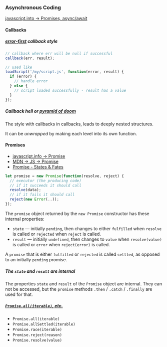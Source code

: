 ### Asynchronous Coding

[javascript.into -> Promises, async/await](https://javascript.info/async)

#### Callbacks

##### [*error-first*](https://javascript.info/callbacks#handling-errors) callback style

```javascript
// callback where err will be null if successful
callback(err, result);

// used like
loadScript('/my/script.js', function(error, result) {
  if (error) {
    // handle error
  } else {
    // script loaded successfully - result has a value
  }
});
```

##### *Callback hell* or [*pyramid of doom*](https://javascript.info/callbacks#pyramid-of-doom)

The style with callbacks in callbacks, leads to deeply nested structures.

It can be *unwrapped* by making each level into its own function.

#### Promises

* [javascript.info -> Promise](https://javascript.info/promise-basics)
* [MDN -> JS -> Promise](https://developer.mozilla.org/en-US/docs/Web/JavaScript/Reference/Global_Objects/Promise)
* [Promise - States & Fates](https://github.com/domenic/promises-unwrapping/blob/master/docs/states-and-fates.md)

```javascript
let promise = new Promise(function(resolve, reject) {
  // executor (the producing code)
  // if it succeeds it should call
  resolve(data);
  // if it fails it should call
  reject(new Error(..));
});
```

The `promise` object returned by the `new Promise` constructor has these internal properties:

* `state` — initially `pending`, then changes to either `fulfilled` when `resolve` is called or `rejected` when `reject` is called.
* `result` — initially `undefined`, then changes to `value` when `resolve(value)` is called or `error` when `reject(error)` is called.

A `promise` that is either `fulfilled` or `rejected` is called `settled`, as opposed to an initially `pending` promise.

##### The `state` and `result` are internal

The properties `state` and `result` of the `Promise` object are internal. They can not be accessed, but the `promise` methods `.then` / `.catch` / `.finally` are used for that.

##### [`Promise.all(iterable)`, etc.](https://developer.mozilla.org/en-US/docs/Web/JavaScript/Reference/Global_Objects/Promise#Static_methods)

* `Promise.all(iterable)`
* `Promise.allSettled(iterable)`
* `Promise.race(iterable)`
* `Promise.reject(reason)`
* `Promise.resolve(value)`
